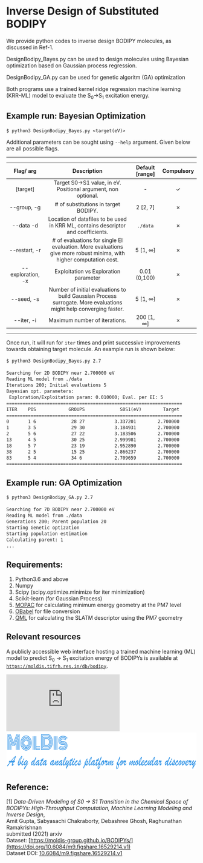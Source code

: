 Inverse Design of Substituted BODIPY
======================================
We provide python codes to inverse design BODIPY molecules, as discussed in Ref-1. 

DesignBodipy_Bayes.py can be used to design molecules using Bayesian optimization based on Gaussian process regression.

DesignBodipy_GA.py can be used for genetic algoritm (GA) optimization

Both programs use a trained kernel ridge regression machine learning (KRR-ML) model to evaluate the S<sub>0</sub>&#8594;S<sub>1</sub> excitation energy.

## Example run: Bayesian Optimization
```
$ python3 DesignBodipy_Bayes.py <target(eV)>
```

Additional parameters can be sought using `--help` argument. Given below are all possible flags.

---
| Flag/ arg | Description | Default [range] | Compulsory |
|:----:|:-----------:|:-------:|:----------:|
|[target]| Target S0->S1 value, in eV. Positional argument, non optional.| - | &#10003; |
| --group, -g | # of substitutions in target BODIPY. | 2 [2, 7]|&#x2717;|
|  --data -d | Location of datafiles to be used in KRR ML, contains descriptor and coefficients.| `./data`|&#x2717;|
|  --restart, -r | # of evaluations for single EI evaluation. More evaluations give more robust minima, with higher computation cost. | 5 [1, &#8734;] | &#x2717;|
| --exploration, -x | Exploitation vs Exploration parameter | 0.01 (0,100)| &#x2717;|
| --seed, -s | Number of initial evaluations to build Gaussian Process surrogate. More evaluations might help converging faster. | 5 [1, &#8734;] | &#x2717;|
| --iter, -i | Maximum number of iterations. | 200 [1, &#8734;] | &#x2717;|
---

Once run, it will run for `iter` times and print successive improvements towards obtaining target molecule. An example run is shown below:
```
$ python3 DesignBodipy_Bayes.py 2.7

Searching for 2D BODIPY near 2.700000 eV
Reading ML model from ./data
Iterations 200; Initial evaluations 5
Bayesian opt. parameters:
 Exploration/Exploitation param: 0.010000; Eval. per EI: 5
=================================================================
ITER    POS            GROUPS             S0S1(eV)        Target
=================================================================
0       1 6             28 27           3.337201        2.700000
1       3 5             29 30           3.184931        2.700000
2       5 6             27 22           3.183506        2.700000
13      4 5             30 25           2.999981        2.700000
18      5 7             23 19           2.952890        2.700000
38      2 5             15 25           2.866237        2.700000
83      5 4             34 6            2.709659        2.700000
=================================================================
```


## Example run: GA Optimization
```
$ python3 DesignBodipy_GA.py 2.7

Searching for 7D BODIPY near 2.700000 eV
Reading ML model from ./data
Generations 200; Parent population 20
Starting Genetic optization
Starting population estimation
Calculating parent: 1
...

```


## Requirements:
1. Python3.6 and above
2. Numpy
3. Scipy (scipy.optimize.minimize for iter minimization)
4. Scikit-learn (for Gaussian Process)
5. [MOPAC](http://openmopac.net/) for calculating minimum energy geometry at the PM7 level
6. [OBabel](http://openbabel.org/wiki/Main_Page) for file conversion
7. [QML](https://www.qmlcode.org/) for calculating the SLATM descriptor using the PM7 geometry

## Relevant resources
A publicly accessible web interface hosting a trained machine learning (ML) model to predict S<sub>0</sub>  → S<sub>1</sub> excitation energy of BODIPYs is available at [`https://moldis.tifrh.res.in/db/bodipy`](https://moldis.tifrh.res.in/db/bodipy).  


![](https://moldis.tifrh.res.in/index.html)
<a href="https://moldis.tifrh.res.in/index.html">
<img src="MolDis.png"  height="100">
</a>



## Reference:
[1] _Data-Driven Modeling of S0 -> S1 Transition in the Chemical Space of BODIPYs: High-Throughput Computation, Machine Learning Modeling and Inverse Design_,       
    Amit Gupta, Sabyasachi Chakraborty, Debashree Ghosh, Raghunathan Ramakrishnan                
    submitted (2021) arxiv                  
    Dataset: [https://moldis-group.github.io/BODIPYs/](https://doi.org/10.6084/m9.figshare.16529214.v1)      
    Dataset DOI: [10.6084/m9.figshare.16529214.v1](https://doi.org/10.6084/m9.figshare.16529214.v1)        


